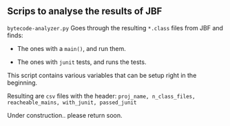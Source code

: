## Scrips to analyse the results of JBF


`bytecode-analyzer.py` Goes through the resulting `*.class` files from JBF and finds:

* The ones with a `main()`, and run them.

* The ones with `junit` tests, and runs the tests.

This script contains various variables that can be setup right in the beginning.

Resulting are `csv` files with the header: `proj_name, n_class_files, reacheable_mains, with_junit, passed_junit` 


Under construction.. please return soon.